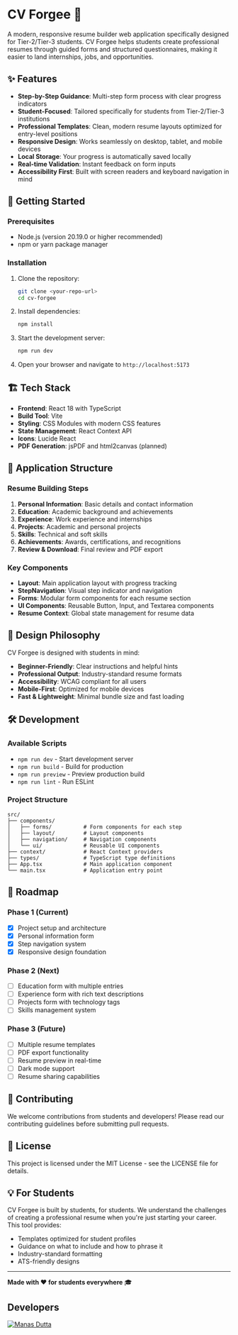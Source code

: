 # CV Forgee 🔨

A modern, responsive resume builder web application specifically designed for Tier-2/Tier-3 students. CV Forgee helps students create professional resumes through guided forms and structured questionnaires, making it easier to land internships, jobs, and opportunities.

## ✨ Features

- **Step-by-Step Guidance**: Multi-step form process with clear progress indicators
- **Student-Focused**: Tailored specifically for students from Tier-2/Tier-3 institutions
- **Professional Templates**: Clean, modern resume layouts optimized for entry-level positions
- **Responsive Design**: Works seamlessly on desktop, tablet, and mobile devices
- **Local Storage**: Your progress is automatically saved locally
- **Real-time Validation**: Instant feedback on form inputs
- **Accessibility First**: Built with screen readers and keyboard navigation in mind

## 🚀 Getting Started

### Prerequisites

- Node.js (version 20.19.0 or higher recommended)
- npm or yarn package manager

### Installation

1. Clone the repository:
   ```bash
   git clone <your-repo-url>
   cd cv-forgee
   ```

2. Install dependencies:
   ```bash
   npm install
   ```

3. Start the development server:
   ```bash
   npm run dev
   ```

4. Open your browser and navigate to `http://localhost:5173`

## 🏗️ Tech Stack

- **Frontend**: React 18 with TypeScript
- **Build Tool**: Vite
- **Styling**: CSS Modules with modern CSS features
- **State Management**: React Context API
- **Icons**: Lucide React
- **PDF Generation**: jsPDF and html2canvas (planned)

## 📱 Application Structure

### Resume Building Steps

1. **Personal Information**: Basic details and contact information
2. **Education**: Academic background and achievements
3. **Experience**: Work experience and internships
4. **Projects**: Academic and personal projects
5. **Skills**: Technical and soft skills
6. **Achievements**: Awards, certifications, and recognitions
7. **Review & Download**: Final review and PDF export

### Key Components

- **Layout**: Main application layout with progress tracking
- **StepNavigation**: Visual step indicator and navigation
- **Forms**: Modular form components for each resume section
- **UI Components**: Reusable Button, Input, and Textarea components
- **Resume Context**: Global state management for resume data

## 🎨 Design Philosophy

CV Forgee is designed with students in mind:

- **Beginner-Friendly**: Clear instructions and helpful hints
- **Professional Output**: Industry-standard resume formats
- **Accessibility**: WCAG compliant for all users
- **Mobile-First**: Optimized for mobile devices
- **Fast & Lightweight**: Minimal bundle size and fast loading

## 🛠️ Development

### Available Scripts

- `npm run dev` - Start development server
- `npm run build` - Build for production
- `npm run preview` - Preview production build
- `npm run lint` - Run ESLint

### Project Structure

```
src/
├── components/
│   ├── forms/          # Form components for each step
│   ├── layout/         # Layout components
│   ├── navigation/     # Navigation components
│   └── ui/             # Reusable UI components
├── context/            # React Context providers
├── types/              # TypeScript type definitions
├── App.tsx             # Main application component
└── main.tsx            # Application entry point
```

## 🎯 Roadmap

### Phase 1 (Current)
- [x] Project setup and architecture
- [x] Personal information form
- [x] Step navigation system
- [x] Responsive design foundation

### Phase 2 (Next)
- [ ] Education form with multiple entries
- [ ] Experience form with rich text descriptions
- [ ] Projects form with technology tags
- [ ] Skills management system

### Phase 3 (Future)
- [ ] Multiple resume templates
- [ ] PDF export functionality
- [ ] Resume preview in real-time
- [ ] Dark mode support
- [ ] Resume sharing capabilities

## 🤝 Contributing

We welcome contributions from students and developers! Please read our contributing guidelines before submitting pull requests.

## 📄 License

This project is licensed under the MIT License - see the LICENSE file for details.

## 💡 For Students

CV Forgee is built by students, for students. We understand the challenges of creating a professional resume when you're just starting your career. This tool provides:

- Templates optimized for student profiles
- Guidance on what to include and how to phrase it
- Industry-standard formatting
- ATS-friendly designs

---

**Made with ❤️ for students everywhere** 🎓


## Developers

[![Manas Dutta](https://avatars.githubusercontent.com/u/122201926?size=50)](https://github.com/manasdutta04 "Manas on GitHub") 
